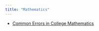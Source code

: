 ```yaml
---
title: "Mathematics"
---
```


* [Common Errors in College Mathematics](https://math.vanderbilt.edu/schectex/commerrs/)
